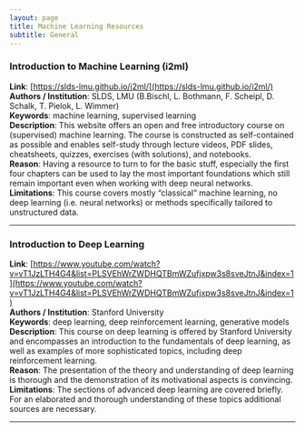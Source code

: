 ```yaml
---
layout: page
title: Machine Learning Resources
subtitle: General
---
```



### Introduction to Machine Learning (i2ml)
**Link**: [https://slds-lmu.github.io/i2ml/](https://slds-lmu.github.io/i2ml/)  
**Authors / Institution**: SLDS, LMU (B.Bischl, L. Bothmann, F. Scheipl, D. Schalk, T. Pielok, L. Wimmer)  
**Keywords**: machine learning, supervised learning  
**Description**: This website offers an open and free introductory course on (supervised) machine learning. The course is constructed as self-contained as possible and enables self-study through lecture videos, PDF slides, cheatsheets, quizzes, exercises (with solutions), and notebooks.  
**Reason**: Having a resource to turn to for the basic stuff, especially the first four chapters can be used to lay the most important foundations which still remain important even when working with deep neural networks.  
**Limitations**: This course covers mostly “classical” machine learning, no deep learning (i.e. neural networks) or methods specifically tailored to unstructured data.  

--- 

### Introduction to Deep Learning
**Link**: [https://www.youtube.com/watch?v=vT1JzLTH4G4&list=PLSVEhWrZWDHQTBmWZufjxpw3s8sveJtnJ&index=1](https://www.youtube.com/watch?v=vT1JzLTH4G4&list=PLSVEhWrZWDHQTBmWZufjxpw3s8sveJtnJ&index=1)  
**Authors / Institution**: Stanford University  
**Keywords**: deep learning, deep reinforcement learning, generative models  
**Description**: This course on deep learning is offered by Stanford University and encompasses an introduction to the fundamentals of deep learning, as well as examples of more sophisticated topics, including deep reinforcement learning.  
**Reason**: The presentation of the theory and understanding of deep learning is thorough and the demonstration of its motivational aspects is convincing.  
**Limitations**: The sections of advanced deep learning are covered briefly. For an elaborated and thorough understanding of these topics additional sources are necessary.  

---